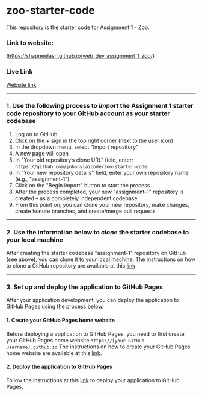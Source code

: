 # zoo-starter-code

This repository is the starter code for Assignment 1 - Zoo.

### Link to website:
(https://shapneelasn.github.io/web_dev_assignment_1_zoo/)

### Live Link
[Website link](https://johnnylaicode.github.io/zoo-starter-code/)

----------
### 1. Use the following process to ***import*** the Assignment 1 starter code repository to your GitHub account as your starter codebase
1.	Log on to GitHub
2.	Click on the + sign in the top right corner (next to the user icon)
3.	In the dropdown menu, select "Import repository"
4.	A new page will open
5.	In "Your old repository’s clone URL" field, enter: `https://github.com/johnnylaicode/zoo-starter-code`
6.	In "Your new repository details" field, enter your own repository name (e.g., "assignment-1")
7.	Click on the "Begin import" button to start the process
8.	After the process completed, your new "assignment-1" repository is created – as a completely independent codebase
9.	From this point on, you can clone your new repository, make changes, create feature branches, and create/merge pull requests

----------
### 2. Use the information below to ***clone*** the starter codebase to your local machine
After creating the starter codebase "assignment-1" repository on GitHub (see above), you can clone it to your local machine. The instructions on how to clone a GitHub repository are available at this [link](https://docs.github.com/en/repositories/creating-and-managing-repositories/cloning-a-repository).

----------
### 3. Set up and deploy the application to GitHub Pages
After your application development, you can deploy the application to GitHub Pages using the process below.

#### 1. Create your GitHub Pages home website
Before deploying a application to GitHub Pages, you need to first create your GitHub Pages home website `https://[your GitHub username].github.io`
The instructions on how to create your GitHub Pages home website are available at this [link](https://docs.github.com/en/pages/getting-started-with-github-pages/creating-a-github-pages-site).

#### 2. Deploy the application to GitHub Pages
Follow the instructions at this [link](https://docs.github.com/en/pages/getting-started-with-github-pages/configuring-a-publishing-source-for-your-github-pages-site) to deploy your application to GitHub Pages.